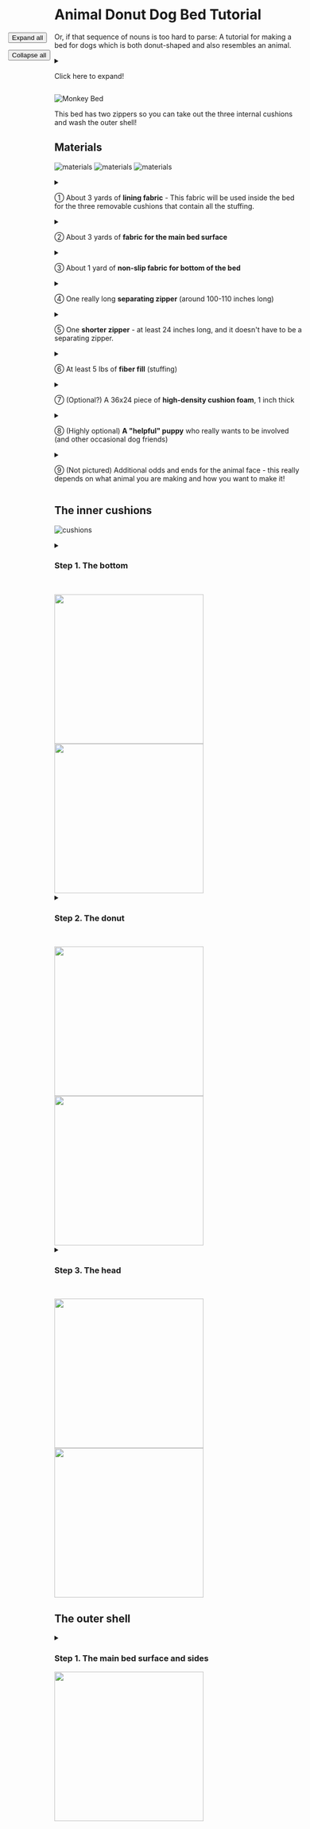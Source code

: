 # Animal Donut Dog Bed Tutorial

<div style="position: fixed;transform: translateX(-110%);">
<button onclick="for(d of document.getElementsByTagName('details')) {d.setAttribute('open', '')}" style="display: block;">Expand all</button>
  
<button onclick="for(d of document.getElementsByTagName('details')) {d.removeAttribute('open')}">Collapse all</button>
</div>


Or, if that sequence of nouns is too hard to parse: A tutorial for making a bed for dogs which is both donut-shaped and also resembles an animal.

<details markdown="1">
<summary markdown="1">

Click here to expand!
  
</summary>

I organized this tutorial in a hierarchical way, so you can get an overview before digging in, and so it's easier to skip parts that are irrelevant to you.

Whenever you see one of these boxes with a triangle at the top, you can (and probably should) click to expand the contents. Click again to collapse it.

<img src="assets/images/clickme.png" width="400"/>

You can also click on any image to enlarge it, and click again to shrink it back to its normal state.

If you find any problems or have questions, feel free to [file an issue](https://github.com/yanamal/dog-bed/issues), since this is hosted on GitHub! Or let me know in some other way.

</details>

![Monkey Bed](assets/images/finished/PXL_20240219_054512474.jpg)

This bed has two zippers so you can take out the three internal cushions and wash the outer shell!

## Materials

![materials](assets/images/materials/PXL_20240207_230657895.jpg)
![materials](assets/images/materials/PXL_20240209_174101749.jpg)
![materials](assets/images/materials/PXL_20240207_231021546.MP.jpg)

<details markdown="1">
  <summary markdown="1">
    
  &#9312; About 3 yards of **lining fabric** - This fabric will be used inside the bed for the three removable cushions that contain all the stuffing.
  
  </summary>

  I use whatever inexpensive stretchy fabric I can find.
  
  I think using stretchy fabric here helps achieve the "overstuffed" look and feel for the bed. When the lining fabric stretches, the stuffing is then less constricted by it, and still has a chance to push directly against the outside of the bed. I'm pretty sure dogs like the "overstuffed" feel of the bed, too.

  I like it when the fabric has a woven-in or knitted-in striped or rectangular pattern, like the fabric I used in this case. It's a super helpful shortcut for measuring and cutting the right shape, since I can just cut along the stripe! Especially when I'm trying to cut out really big rectangular pieces in super stretchy fabric which is really hard to measure consistently as it stretches!
  
<details markdown="1">
<summary markdown="1">
  
  **Purchasing tips and ideas**
      
</summary>
    
  My newest favorite place for finding random cheap fabrics is Walmart's "Value Fabrics" aisle. It's basically an assortment of fabric remnants at different length and price tiers. Depending on the fabrics, you get cuts of 2 yards for $4, 4 yards for $6, and 3 yards for $8. 

  The lining fabric I used for this bed was 4 yards for $6!

  You can order these online, but of course you'll just get a random selection which may or may not be worthwhile. So I prefer to actually go into a Walmart and see what I can find!

  I've also ordered "poly interlock lining fabric" online from both Walmart and Amazon at around $7-$8 for 3 yards. It works well, but it's only stretchy in one direction (also known as 2-way stretch, because of course jargon is more fun when it's counter-intuitive). So you have to be strategic about which direction you cut it in, especially for the donut part (you want it to stretch widthwise, not lengthwise).
  
  </details>
  
</details>

<details markdown="1">
  <summary markdown="1">
    
  &#9313; About 3 yards of **fabric for the main bed surface**

  </summary>

  You can sometimes get away with 2 yards if you plan really carefully. I actually only had 2 yards of the fabric I used for this bed. I made it work but I had to do some creative tiling!
  
  I used a slightly-stretchy fabric for this particular dog bed, it's almost like a french terry but with two colors of yarn on the terry side (black and white). 
  
  After that experience, **I highly recommend using a non-stretchy fabric** for this part of the bed. Attaching the long separating zipper was a small nightmare, because the fabric really wanted to stretch out and get all wonky while I was sewing. I ended up applying liberal amounts of basting glue (in addition to the usual pins and fabric clips) before sewing.

  For other similar beds, I've used minky and/or fleece fabric. Actually, a lot of stuffed dog toys "minky swirl fabric" and I found that dogs really like that fabric on a dog bed, too.
<details markdown="1">
<summary markdown="1">
  
  **Purchasing tips and ideas**
      
</summary>
    
  The fabric for this bed actually also came from Walmart's Value Fabric aisle. I think it's really cool fabric, I wish I knew how to find it and buy more of it! But like I mentioned, I probably wouldn't want to make another dog bed out of it because it's a stretchy knit fabric.

  I think non-stretchy "minky" type polyester fabrics are the way to go, dogs seem to love them.

  You can get "Minky swirl/rosette fabric" from Joann and sometimes Michael's. I've bought it from Joanne for another dog bed project and it was quite nice, but I would probably only buy it there when it's on sale. I found [a pretty inexpensive option at Big Z Fabrics](https://bigzfabric.com/collections/minky-rose-rosette-floral-baby-soft-fabric-hug-z-reg) - it seems like the same stuff from their pictures and videos. They also have other interesting "Minky" options to explore.

  Walmart has some pre-cut options they call "Minky Dot Fleece", "Plush Coral Fleece", "Chevron Fleece" and other similar names. I often see specific colors on sale online, but they tend to be full-price in store (though full-price is still pretty reasonable). These usually come pre-cut to 1.5 yards, so you'd have to get two, but that's perfectly workable. Maybe you could even go for two colors and make a colorblocked bed! Some of the varieties do have some stretch to them, though, so watch out for that.

  Finally, you can try looking for inexpensive minky/fleece throw blankets and cut them up to use as fabric. I think this is only cost-effective if you shop around aggressively and look for sales, though. For reference, I bought two 60" by 80" cow print blankets for $15 each on Amazon (I'm going to use them to make a cow bed for my cow print puppy!). That's roughly equivalent to 4 yards of fabric, depending on the width of the fabric you'd buy otherwise.

</details>

</details>

<details markdown="1">
  <summary markdown="1">
    
  &#9314; About 1 yard of **non-slip fabric for bottom of the bed**
  
  </summary>

  You can probably also just use the same fabric as you're using for the main bed surface, if you don't need it to be super non-slip and you're not worried about it getting super dirty from the floor.
  
  What you actually need is a piece a little bigger than 36" by 24", so if you buy a yard (which is 36") you may have a lot or a little left over, depending on the width of the fabric.

  I was going to use the orange textured fabric for this at first, because I was out of "real" non-slip fabric. But then I ended up buying the gray non-woven fabric in the second picture and used that.
  
<details markdown="1">
<summary markdown="1">
  
  **Purchasing tips and ideas**
      
</summary>
    
Search for Non-slip and/or Grippy fabric.

It can be kind of expensive, and it's often quite narrow when you buy by the yard - make sure it's at least 24" wide!

Joann has "Cotton Grip Stop Wide Utility Fabric", but again, I would wait for it to be on sale.

I've also found cheaper grippy fabric on Walmart's online store (sold by third-party sellers and apparently shipped from China).

But for this project, I ended up using "Non-slip backing fabric for rugs". You can get it on Amazon for relatively cheap, if you shop around. It's a non-woven fabric and techincally you're not supposed to machine wash it, which would defeat the whole purpose of having removable cushions and a washable outer shell. But so far, it has survived at least one wash/dry cycle!

</details>

</details>

<details markdown="1">
  <summary markdown="1">

  &#9315; One really long **separating zipper** (around 100-110 inches long)
    
  </summary>

 This zipper will go around the bottom of the donut part. It has to be a separating zipper so it can unzip all the way and release the donut cushion.

  
<details markdown="1">
<summary markdown="1">
  
  **Purchasing tips and ideas**
      
</summary>
    
Search for "sleeping bag or tent separating zipper".

The best deal I found is by searching for "2 pcs separating tent zipper" on Walmart's online store. They are sold by a third-party seller (zipperstop). A nice bonus about these particular ones is that the slider is reversible, so I don't have to worry as much about accidentally sewing it on inside-out.

</details>

</details>

<details markdown="1">
  <summary markdown="1">

  &#9316; One **shorter zipper** - at least 24 inches long, and it doesn't have to be a separating zipper.
    
  </summary>

 This zipper will open up a separate compartment for the bottom cushion. It doesn't need to be a separating zipper because there are no donut complications. The zipper just opens up a hole and you take the cushion out through the hole.

<details markdown="1">
<summary markdown="1">
  
  **Purchasing tips and ideas**
      
</summary>
    
You can get **huge** packs of 24-inch zippers on Amazon for pretty cheap. Or at least you used to be able to a while ago. And I've been going through them very slowly ever since that one time I needed a zipper but ended up buying like a 25-pack.

</details>

</details>

<details markdown="1">
  <summary markdown="1">

  &#9317; At least 5 lbs of **fiber fill** (stuffing)
    
  </summary>

You can probably fit a lot more than 5 lbs of stuffing into these cushions, but 5 should be mostly enough. I think I used a little more for this particular bed.

<details markdown="1">
<summary markdown="1">
  
  **Purchasing tips and ideas**
      
</summary>

Don't bother trying to search for "stuffing" or even "polyfill" unless you want turkey recipes or javascript nonsense. I think "fiber fill" is the best search term.

I bought a 20-lb box of stuffing (Poly-fil brand) since I was pretty sure I was going to be making a few of these! That seemed the most cost effective.

Another time, I was able to buy something called "Buffalo Snow Neige" when it was on deep, deep sale at Joann. It was $4 for 24 oz (which is actually only a bit cheaper per lb than $57 for 20 lbs of poly-fil)

It seems like Buffalo Snow might often be on sale like that, except maybe at Christmas when people actually use it for its intended purpose?

</details>

</details>

<details markdown="1">
  <summary markdown="1">

  &#9318; (Optional?) A 36x24 piece of **high-density cushion foam**, 1 inch thick
    
  </summary>

This goes on the bottom of the bottom cushion, and then I put some of the fiber fill on top.

I'm not sure how much of a difference the foam really makes, but I've seen how flat and condensed the fiber fill in a donut bed can get without any foam under it, so I decided to be fancy and have both foam and fiber fill.

<details markdown="1">
<summary markdown="1">
  
  **Purchasing tips and ideas**
      
</summary>

It's consistently about $13 at Walmart and Joann; tends to be more expensive other places I found it (Michael's, Amazon)

It also doesn't seem to come in pieces much bigger than 24" by 36" (or I would make an even bigger dog bed!)

I think you do want high-density or "cushion" foam. Medium density would probably be even less noticeable and useful under all that stuffing.

</details>

</details>

<details markdown="1">
  <summary markdown="1">

  &#9319; (Highly optional) **A "helpful" puppy** who really wants to be involved (and other occasional dog friends)
    
  </summary>

One could argue that the puppy is not a *material*, per se. But he really really tried hard to integrate himself into the bed throughout the process.

One could also argue that a dog or puppy is not strictly optional, if you're making a dog bed. What's optional is how involved the dog is in the making process.

<details markdown="1">
<summary markdown="1">
  
  **Puppy acquisition tips and ideas**
      
</summary>


<img src="assets/images/PXL_20230121_001856376.PORTRAIT.jpg" alt="Digiorno" height="200"/>

So, what I did was:

1. Start "temporarily" fostering a mama dog and her four 1-week-old puppies
2. Keep fostering them all until the puppies were completely weaned and ready to be adopted
3. Adopt the puppy that was my adult dog's clear favorite, and name him Cow Boy (because he's a boy who is a cow, obviously)

If you don't want to do all that, you could also [adopt Cow Boy's mom](https://www.shelterluv.com/embed/animal/66058274), whom I'm still fostering after more than a year!

Or adopt any dog - shelters are overflowing with them!

</details>

</details>

<details markdown="1">
  <summary markdown="1">

  &#9320; (Not pictured) Additional odds and ends for the animal face - this really depends on what animal you are making and how you want to make it! 
  
  </summary>

For this bed, I ended up using some white fabric for the face and feet, scraps of black fabric for the eyes, and scraps of red fabric for the mouth.

I also used something that I'm pretty sure is called "3D mesh spacer fabric" inside the ear edges to keep the ears from being too floppy. I think it's similar to, but different from, "foam stabilizer" fabrics that people use to make fabric baskets and other things that need to hold their shape.
  
</details>


## The inner cushions

![cushions](assets/images/cushions/PXL_20240210_165817127.jpg)

<details markdown="1">
<summary markdown="1">

### Step 1. The bottom  

&nbsp;

<img src="assets/images/cushions/bottom/PXL_20240210_164951738.jpg" height="300"/>
<img src="assets/images/cushions/bottom/PXL_20240209_000144467.jpg" height="300"/>

</summary>

Unroll and flatten out your foam cushion. The helpful puppy may actually be helpful for this part!

<img src="assets/images/cushions/bottom/PXL_20240208_153047877.MP.jpg" height="300"/>

Round the corners to get approximately this shape:

<img src="assets/images/cushions/bottom/PXL_20240208_164512239.jpg" height="300"/>

I like to cut off one corner first, then use it to mark the other corners, both on the foam cushion and (later on) on the fabric that's going to go around it.

<img src="assets/images/cushions/bottom/PXL_20240208_164152155.jpg" height="300"/>

<details markdown="1">
<summary markdown="1">Nerdy details on how I got this particular corner shape   
</summary>

Because I was worried about conserving the main bed surface fabric, I wanted to ensure that the total perimeter of the cushion would be around 100". That way, the donut perimeter/length could also be 100", and I was pretty sure that I could make that work.

The perimeter of a 24" x 36" rectangle of foam is `(24+36)*2 = 120`. So I needed to lose a total of 20", or 5" per corner.

Let's consider a square, and a circle that's inscribed inside the square. Essentially, this circle is what would happen if we rounded the square's corners "all the way". 

If the square's side length is `L`, then its perimeter is `4*L`. The circle's perimeter (also known as circumference) is `π*L`, but we can approximate π to be 3 - it's close enough, considering the general imprecision of working with fabric.

So the perimeter of the circle is about 3/4 of the perimeter of the square. In other words, when we round corners "all the way down" using a roughly circular shape, we reduce the length by 1/4.

So if I need to reduce a corner by 5", the bit of the corner that I'm rounding should have a total length of 20". 

And then I can cut off a roughly circular shape, to make the reduced length of the curved circular bit roughly 15".

So I measured out a total of 20" along the corner, with 8" on the shorter side and 12" on the longer side.

<img src="assets/images/cushions/bottom/measuring/PXL_20240208_162421658.jpg" height="300"/>

You may notice that 8 is not equal to 12, so now it would be difficult to draw an actual (non-stretched-out) circle on that corner. Again, that kind of precision doesn't matter a whole lot when working with things that are squishy and stretchy and imprecise. We can just fudge the exact shape of the corner so it's the right length. But the math ensures that we are very close by the time we start fudging.

You can see that I got pretty close to 15" on the curved corner bit:

<img src="assets/images/cushions/bottom/measuring/PXL_20240208_163412978.jpg" height="300"/>

And the total perimeter also ended up quite close to the 100" I was going for:

<img src="assets/images/cushions/bottom/measuring/PXL_20240208_172009581.jpg" height="300"/>
  
</details>

Try not to let your puppy destroy your canonical foam corner until you're done making the bed. But if he does, you do have three back-ups!

<img src="assets/images/cushions/bottom/PXL_20240208_191343829.jpg" height="300"/>

Convince your puppy and his best friend to get off your lining fabric.

<img src="assets/images/cushions/bottom/PXL_20240208_173515523.jpg" height="300"/>

Cut out a piece of lining fabric that's 36" by 48" (so twice as wide as the cushion will be). Fold it in half, and use the foam corner that your puppy didn't destroy to mark and pin where you will sew the two halves together.

<details>
<summary> Shouldn't I make it a little bigger?</summary>

It might make sense to add an inch or two to the dimensions of this piece, to account for both the thickness of the foam and potential additional surface area that will come from the stuffing. However, I usually don't bother, especially when the fabric I'm working with is so stretchy.
  
</details>

<img src="assets/images/cushions/bottom/PXL_20240208_175923119.jpg" height="400"/>

Sew it together, leaving a gap that's big enough to insert the foam cushion through (probably bigger than the one I left). Then cut off the corners so they don't get in the way and make things lumpy

<img src="assets/images/cushions/bottom/PXL_20240208_234608792.MP.jpg" height="400"/>

Tip: If your puppy managed to leave a really stinky stain on the fabric piece before you even started sewing, now is a good time to give it a wash, before you start stuffing. Or you could go out of order and sew all the lining fabric pieces together before doing any stuffing, and wash them all together. Especially if you think that none of them will come out of the creation process particularly clean.

<img src="assets/images/cushions/bottom/PXL_20240208_171413445.jpg" height="400"/>
<img src="assets/images/cushions/bottom/PXL_20240208_171421029.jpg" height="400"/>

OK, now turn the fabric inside out through the gap, so the stitching is on the inside. Insert the foam cushion, and then stuff lots of stuffing on top of the foam.

<img src="assets/images/cushions/bottom/PXL_20240210_164852430.jpg" height="300"/>

Invite your canine testing team to test whether you've put in enough stuffing

<img src="assets/images/cushions/bottom/PXL_20240209_001626948.MP.jpg" height="170"/>
<img src="assets/images/cushions/bottom/PXL_20240209_002206297.MP.jpg" height="170"/>
<img src="assets/images/cushions/bottom/PXL_20240209_002134733.jpg" height="170"/>
<img src="assets/images/cushions/bottom/PXL_20240210_164918665.jpg" height="170"/>

At some point, when you're satisfied with the amount of stuffing, you should sew the cushion closed. I didn't actually do this to any of the cushions until the very end, though. That way I could adjust the stuffing as I tested the bed throughout the process.

</details>

<details markdown="1">
<summary markdown="1">
  
### Step 2. The donut

&nbsp;

<img src="assets/images/cushions/donut/PXL_20240210_170138858.jpg" height="300"/>
<img src="assets/images/cushions/donut/PXL_20240210_170140420.jpg" height="300"/>

</summary>

Cut out a piece of the lining fabric that's 24" wide and *about* 100-120 inches long. The actual length should be the same as the perimeter of your foam cushion, which will depend on how exactly you rounded the corners on the foam. 

<img src="assets/images/cushions/donut/PXL_20240208_182323281.jpg" height="400"/>

Pin and sew the two long sides together.

<img src="assets/images/cushions/donut/PXL_20240208_183142975.jpg" height="400"/>
<img src="assets/images/cushions/donut/PXL_20240208_185912340.jpg" height="400"/>

Now you have a really long tube. Pull one end of the tube through the tube toward the other end. 

<details>
<summary>
  But that doesn't look like a donut!
</summary>
  
This shape may seem weird, since this doesn't make the right kind of donut. However, it will become right once we turn it inside out after sewing. Or rather, we will turn it *right* side out so that all the seams are facing the inside. So yes, by the way, you should probably have been folding and sewing all that stuff with the right-sides facing each other. 

But also none of that matters a whole lot, since these cushions won't really be visible in day-to-day use.

</details>

<details>
<summary>
  Be careful not to twist it (maybe)
</summary>

It's pretty easy to accidentally twist the fabric a full turn while you're pulling it through if you're just lining up the seam with itself at the end. Though if you do accidentally twist it, it doesn't actually make a huge difference in the final shape of the bed. It just looks a bit weird if you look closely enough.

</details>

<img src="assets/images/cushions/donut/PXL_20240208_190040736.jpg" height="400"/>

Pin and sew the two ends together, leaving a small opening so we can turn it inside out and stuff it.

<img src="assets/images/cushions/donut/PXL_20240208_190245305.jpg" height="400"/>
<img src="assets/images/cushions/donut/PXL_20240208_191128975.MP.jpg" height="400"/>

Turn the whole thing inside out. Now it looks like a flat donut!

<img src="assets/images/cushions/donut/PXL_20240208_191213006.jpg" height="400"/>

Stuff the donut! I was glad that I left the hole open after stuffing this one, because I ended up putting it a lot more stuffing once I saw how it looks in the bed.

<img src="assets/images/cushions/donut/PXL_20240210_170124207.jpg" height="400"/>


</details>



<details markdown="1">
<summary markdown="1">
  
### Step 3. The head

&nbsp;

<img src="assets/images/cushions/head/PXL_20240214_033406781.jpg" height="300"/>
<img src="assets/images/cushions/head/PXL_20240208_235334811.jpg" height="300"/>

</summary>

The head shape works a lot like a baseball shape - two long pieces sewn together to make a sphere - but a bit simpler than an actual baseball shape.

First, cut out two pieces that are 36" long and 12" wide, with  both ends completely rounded into circles. (The circles will have a a radius of 6"/diameter of 12", i.e. the full width of the piece.)

<img src="assets/images/cushions/head/PXL_20240208_201914939.jpg" height="400"/>

Before trying to attach the two pieces together, I find it helpful to mark the four major points on each piece: the top/bottom ends of the circles, and the middle of each side.

To start putting the pieces together, put one piece on top of the other in a T-shape, with the "end" of one piece against the "middle" of the other.

<img src="assets/images/cushions/head/PXL_20240208_202017410.jpg" height="400"/>

Starting at that meeting point at the top of the T, go around and pin the two pieces together.

<img src="assets/images/cushions/head/PXL_20240208_202551154.jpg" height="300"/>

Pin all the way around and sew together (but leave some of the seam open so we can turn it inside out and stuff it!). It may actually be easier to pin and sew one quarter at a time, instead of trying to pin the whole sphere shape together at once.

<img src="assets/images/cushions/head/PXL_20240208_214007773.jpg" height="400"/>

Turn your deflated baseball dohickey inside out. Now you can stuff it to make a sphere! (but you may actually want to hold off on that until you make the face/snout part)

<img src="assets/images/cushions/head/PXL_20240208_235326257.jpg" height="300"/>

<details markdown="1">
<summary markdown="1">

#### The face

&nbsp;

<img src="assets/images/cushions/head/PXL_20240214_033406781.jpg" height="300"/>

</summary>

Now it's time to decide what kind of animal you're making, and what kind of face/snout it will need. The outer fabric I chose reminded me of a sock monkey, so I went with a monkey design for this one. I've also made a pig and a sheep before, and their snouts were pretty different.

In an actual sock monkey, the mouth is made from the heel of one of the socks. The heel has a relatively simple shape:

<img src="assets/images/cushions/head/PXL_20240211_194458379.jpg" height="300"/>

In particular, we can note that:

- The heel's width is half of the sock's entire perimeter (for us, that's 12" * 2 = 24")
- The height is about 1/4 of the width
- The sides are angled at about 45 degrees

So I drew out the appropriate shape on my lining fabric (the chalk was kind of faint, so I added dotted lines in the picture on top of the chalk outline):

<img src="assets/images/cushions/head/PXL_20240211_190655436.jpg" height="300"/>

However, since I'm not constrained by actually making my monkey out of a sock, I also rounded the diagonals before cutting it out and sewing it together:

<img src="assets/images/cushions/head/PXL_20240211_194127169.jpg" height="300"/>

I sketched out where the mouth will go on the head sphere:

<img src="assets/images/cushions/head/PXL_20240213_172545233.jpg" height="300"/>

<details markdown="1">
<summary  markdown="1"> Even more nerdy details on how exactly I decided where the mouth should go 
</summary>

First, I usually arrange the head "sphere" so that one of the baseball pieces ends up being the bottom and two sides, and the other piece is the top and front/back.

I decided that I want the bottom of the mouth to just touch the intersection between the two pieces; and also I wanted the height of the mouth (along the sphere) to be about 8.5 inches.

<img src="assets/images/cushions/head/face-height.jpg" height="300"/>

Why 8.5 inches? I'm glad you asked. The "height" of the mouth piece is 6" (1/4 of the width, based on the sock heel model). When the sock is on a foot, and the heel is actually making a 3-dimensional heel, it makes a 90 degree angle. Thus, the distance between the top and bottom edges of the heel piece is the hypotenuse of a right triangle, so it's 6" times the square root of 2, or about 8.5".

Now, recall that the width of our mouth is exactly half of the total perimeter of our sphere, by design. The simplest way to fit that on our sphere, given our other constraints, is to make the edges of the mouth be geodesic arcs (so like longitude on a globe, but not like latitude) that go from one "pole" to the other "pole", if we put the axis through the side of our sphere

<img src="assets/images/cushions/head/face-globe.jpg" height="400"/>

Note: my poles ended up being an inch or so lower than the centers of the circles which make up the rounded ends on the sides. This may or may not be counterintuitive, depending on what approximation we're using to treat our head shape as a sphere. In particular, consider the fact that if you actually drew out the four circles and/or drew the horizontal lines across where the rounded bits begin, they would be offset and would **not** line up perfectly.

<img src="assets/images/cushions/head/circles-offset.jpg" height="300"/>

</details>

Now I just needed to sew the mouth on. I kept the mouth as a separate "compartment" with its own stuffing. If I had cut out the part of the head that went "underneath" the mouth, and stuffed everything together, the head would just become one roughly-spherical blob again instead of having a well-defined "snout" attached to a well-defined head.

<img src="assets/images/cushions/head/PXL_20240214_033406781.jpg" height="300"/>

</details>


</details>

## The outer shell

<details markdown="1">
<summary markdown="1">

### Step 1. The main bed surface and sides

<img src="assets/images/shell/surface-sides/PXL_20240210_045331325.jpg" height="300"/>
  
</summary>

First, we'll make the actual bed surface and the sides which will eventually turn into the donut. We'll also attach the bottom side of the long separating zipper.

Take out the fabric you're using for the main bed, and convince your dogs to get off of it so you can make their bed.

<img src="assets/images/shell/surface-sides/PXL_20240208_225110695.MP.jpg" height="400"/>

Cut out a piece of fabric that's the same dimensions as your bottom cushion (about 36" by 24 " with rounded corners). 

<details markdown="1">
<summary markdown="1"> Should I make the outer pieces slightly bigger?
</summary>
  
If you want, you could add a couple of inches to the overall dimensions to account for the fact that you've stuffed a lot of stuffing into the cushion. I sometimes measure the actual cushion to see how "fat" it's gotten both width-wise and length-wise. But in that case I still subtract an inch or two from each dimension, because I don't want the cushion to be loose in there; I actually want it to be somewhat squished and make the bed look and feel overstuffed.

In this case, I ended up adding a couple of inches to the width, because that's what I could fit into my plan for the 2 yards of fabric I had. So this piece is actually 26" by 36".

Interestingly, when I was cutting out the bottom (non-slip) piece, it ended up being more convenient to add a couple of inches to the length. So that piece was 24" by 38" - same perimeter as the top piece, but different shape. This does make the final shape of the bed a bit non-flat. Notably, the back and front of the bed tend to rise up a little bit. But it's not super critical and the couple of inches don't make a huge difference on this scale of things.

</details>

<img src="assets/images/shell/surface-sides/PXL_20240209_005208341.jpg" height="400"/>

Convince your dogs to get off your fabric **again**.

<img src="assets/images/shell/surface-sides/PXL_20240208_233948141.MP.jpg" height="300"/>

Cut out a looong rectangular piece the same shape as the fabric you used for the donut cushion (so 24" by somewhere between 100-120"). Or you can do what I did and cut out two pieces that add up to that length.

<img src="assets/images/shell/surface-sides/PXL_20240208_231355194.jpg" height="400"/>

Pin and sew the short sides together so it makes a large circle or tube (depending on your perspective).

<img src="assets/images/shell/surface-sides/PXL_20240208_231905863.MP.jpg" height="400"/>
<img src="assets/images/shell/surface-sides/PXL_20240208_233125061.jpg" height="400"/>

Now we attach together the surface, the sides, and the long separating zipper. This is one of the tricky and potentially confusing parts.

<img src="assets/images/shell/surface-sides/PXL_20240209_024745818.jpg" height="300"/>

Pin one edge of the tube along the edge of the bed surface piece, with the "right" sides facing each other and the "wrong" sides facing out. The zipper then goes on top of the tube piece, along the edge. It goes on the wrong side of the tube, but the zipper should be **right** side up (with the zipper pull facing out). If you got a zipper with a reversible slider, that's one less thing to get wrong, since both sides of the zipper are the right side!

I usually pin the two fabric pieces together first, then go around and pin the zipper on top, removing the original pins as I put new ones in that hold together all 3 layers. If I'm using stretchy fabric, I also use a heck of a lot of basting glue when I'm pinning the zipper on.

This is what the zipper ends will look like after you sew everything together:

<img src="assets/images/shell/surface-sides/PXL_20240210_045400038.jpg" height="400"/>
<img src="assets/images/shell/surface-sides/PXL_20240210_180018611.jpg" height="400"/>

Notice that the end with the zipper pull is right up against the edge, and the other end (with the separating part) slips behind it, a little bit higher on the tube fabric.

And here is what it'll look like once it's all sewn together:

<img src="assets/images/shell/surface-sides/PXL_20240210_045331325.jpg" height="300"/>


</details>


<script>
  for(i of document.getElementsByTagName('img')) {
  i.addEventListener('click', function (e) {
    let enlarged_copy = e.target.cloneNode()
    enlarged_copy.setAttribute('style', 'width:100%;height:100%;')
    enlarged_copy.setAttribute('class', 'enlarged')
   
    
    e.target.style.display='none'
    e.target.after(enlarged_copy)
    
    
    enlarged_copy.addEventListener('click', function(e){
      let original_node = e.target.previousElementSibling
      original_node.style.removeProperty('display')
      e.target.remove()
    })
  })
}
</script>

